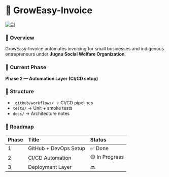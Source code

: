 # 🚀 GrowEasy-Invoice

[![CI](https://github.com/USERNAME/Groweasy-invoice/actions/workflows/ci.yml/badge.svg)](https://github.com/USERNAME/Groweasy-invoice/actions/workflows/ci.yml)

### 🧾 Overview
GrowEasy-Invoice automates invoicing for small businesses and indigenous entrepreneurs under **Jugnu Social Welfare Organization**.

### 🧠 Current Phase
**Phase 2 — Automation Layer (CI/CD setup)**

### 📁 Structure
- `.github/workflows/` → CI/CD pipelines  
- `tests/` → Unit + smoke tests  
- `docs/` → Architecture notes  

### 🧭 Roadmap
| Phase | Title | Status |
|:------|:------|:-------|
| 1 | GitHub + DevOps Setup | ✅ Done |
| 2 | CI/CD Automation | 🟡 In Progress |
| 3 | Deployment Layer | 🔜 |
